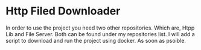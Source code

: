 # Http Filed Downloader

In order to use the project you need two other repositories. Which are, Htpp Lib and File Server. Both can be found under my repositories list.
I will add a script to download and run the project using docker. As soon as psoible.
